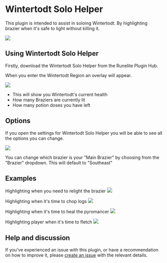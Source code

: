 # Wintertodt Solo Helper

This plugin is intended to assist in soloing Wintertodt. By highlighting brazier when it's safe to light without killing it. 

![](https://i.imgur.com/pcLiJRh.png)

## Using Wintertodt Solo Helper 

Firstly, download the Wintertodt Solo Helper from the Runelite Plugin Hub.

When you enter the Wintertodt Region an overlay will appear.

![](https://i.imgur.com/SRyJta8.png)

- This will show you Wintertodt's current health
- How many Braziers are currently lit
- How many potion doses you have left

## Options

If you open the settings for Wintertodt Solo Helper you will be able to see all the options you can change.

![](https://i.imgur.com/ijcjCJI.png)

You can change which brazier is your "Main Brazier" by choosing from the "Brazier" dropdown. This will default to "Southeast"

## Examples

Highlighting when you need to relight the brazier
![](https://i.imgur.com/DXtK4AH.gif)

Highlighting when it's time to chop logs
![](https://i.imgur.com/Sw99L97.gif)

Highlighting when it's time to heal the pyromancer 
![](https://i.imgur.com/Yn2t1gi.gif)

Highlighting player when it's time to fletch
![](https://i.imgur.com/2PL5hA3.gif)

## Help and discussion

If you've experienced an issue with this plugin, or have a recommendation on how to improve it, please [create an issue](https://github.com/AprilHickson/wintertodt-solo-helper/issues/new) with the relevant details.